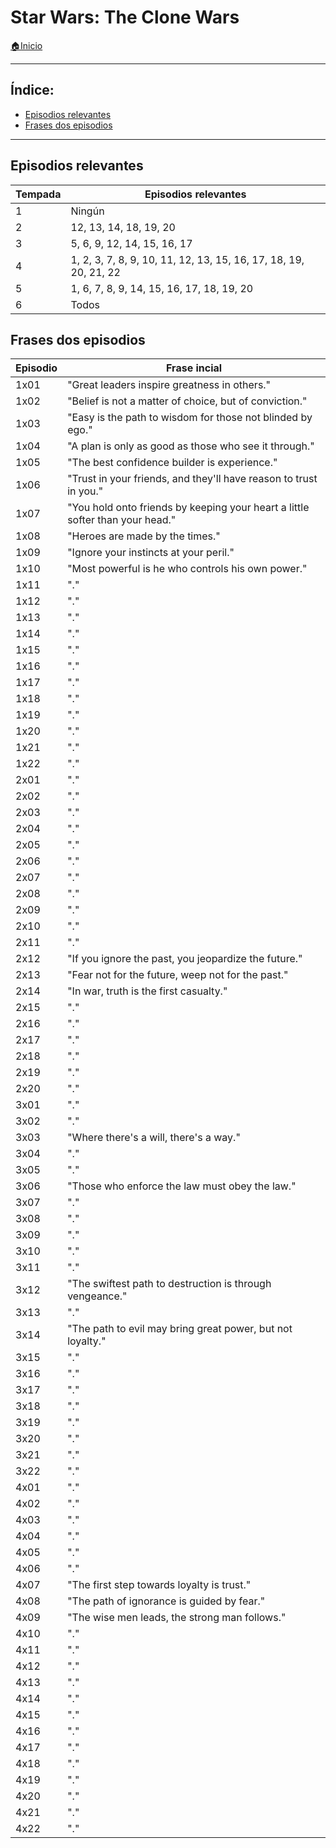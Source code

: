 # Star Wars: The Clone Wars

[🏠Inicio](../../README.md)

------

## Índice:
* [Episodios relevantes](sw-cw.md#episodios_relevantes)
* [Frases dos episodios](sw-cw.md#frases_dos_episodios)

------

## Episodios relevantes

| Tempada		| Episodios relevantes													|
| ------------ 	| ------------- 														|
| 1 			| Ningún														|
| 2 			| 12, 13, 14, 18, 19, 20 												|
| 3 			| 5, 6, 9, 12, 14, 15, 16, 17												|
| 4 			| 1, 2, 3, 7, 8, 9, 10, 11, 12, 13, 15, 16, 17, 18, 19, 20, 21, 22							|
| 5 			| 1, 6, 7, 8, 9, 14, 15, 16, 17, 18, 19, 20 										|
| 6 			| Todos															|

## Frases dos episodios

| Episodio	| Frase incial												|
| ------------ 	| ------------- 											|
| 1x01 		| "Great leaders inspire greatness in others."                                      			|
| 1x02 		| "Belief is not a matter of choice, but of conviction."                            			|
| 1x03 		| "Easy is the path to wisdom for those not blinded by ego."                        			|
| 1x04 		| "A plan is only as good as those who see it through."                             			|
| 1x05 		| "The best confidence builder is experience."                                      			|
| 1x06 		| "Trust in your friends, and they'll have reason to trust in you."                 			|
| 1x07 		| "You hold onto friends by keeping your heart a little softer than your head."				|
| 1x08 		| "Heroes are made by the times."                                                   			|
| 1x09 		| "Ignore your instincts at your peril."                                            			|
| 1x10 		| "Most powerful is he who controls his own power."                                 			|
| 1x11 		| "."			|
| 1x12 		| "."			|
| 1x13 		| "."			|
| 1x14 		| "."			|
| 1x15 		| "."			|
| 1x16 		| "."			|
| 1x17 		| "."			|
| 1x18 		| "."			|
| 1x19 		| "."			|
| 1x20 		| "."			|
| 1x21 		| "."			|
| 1x22 		| "."			|
| 2x01 		| "."			|
| 2x02 		| "."			|
| 2x03 		| "."			|
| 2x04 		| "."			|
| 2x05 		| "."			|
| 2x06 		| "."			|
| 2x07 		| "."			|
| 2x08 		| "."			|
| 2x09 		| "."			|
| 2x10 		| "."			|
| 2x11 		| "."			|
| 2x12 		| "If you ignore the past, you jeopardize the future."							|
| 2x13 		| "Fear not for the future, weep not for the past."							|
| 2x14 		| "In war, truth is the first casualty."								|
| 2x15 		| "."			|
| 2x16 		| "."			|
| 2x17		| "."			|
| 2x18 		| "."			|
| 2x19 		| "."			|
| 2x20 		| "."			|
| 3x01 		| "."			|
| 3x02 		| "."			|
| 3x03 		| "Where there's a will, there's a way."								|
| 3x04 		| "."			|
| 3x05 		| "."			|
| 3x06 		| "Those who enforce the law must obey the law." 							|
| 3x07 		| "."			|
| 3x08 		| "."			|
| 3x09 		| "."			|
| 3x10 		| "."			|
| 3x11 		| "."			|
| 3x12 		| "The swiftest path to destruction is through vengeance."						|
| 3x13 		| "."			|
| 3x14 		| "The path to evil may bring great power, but not loyalty."						|
| 3x15 		| "."			|
| 3x16 		| "."			|
| 3x17 		| "."			|
| 3x18 		| "."			|
| 3x19 		| "."			|
| 3x20 		| "."			|
| 3x21 		| "."			|
| 3x22 		| "."			|
| 4x01 		| "."			|
| 4x02 		| "."			|
| 4x03 		| "."			|
| 4x04 		| "."			|
| 4x05 		| "."			|
| 4x06 		| "."			|
| 4x07 		| "The first step towards loyalty is trust."								|
| 4x08 		| "The path of ignorance is guided by fear."								|
| 4x09 		| "The wise men leads, the strong man follows."								|
| 4x10 		| "."			|
| 4x11 		| "."			|
| 4x12 		| "."			|
| 4x13 		| "."			|
| 4x14 		| "."			|
| 4x15 		| "."			|
| 4x16 		| "."			|
| 4x17 		| "."			|
| 4x18 		| "."			|
| 4x19 		| "."			|
| 4x20 		| "."			|
| 4x21 		| "."			|
| 4x22 		| "."			|
